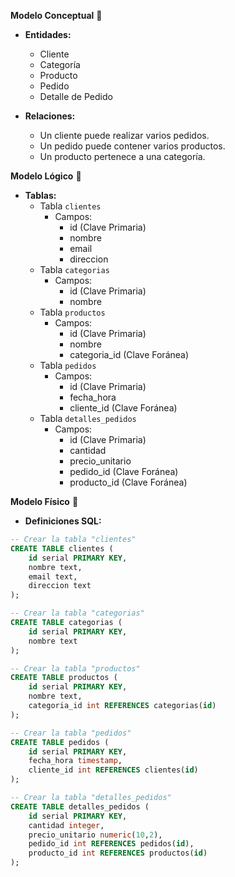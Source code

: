 **Modelo Conceptual** 🌟

- **Entidades:**
  - Cliente
  - Categoría
  - Producto
  - Pedido
  - Detalle de Pedido

- **Relaciones:**
  - Un cliente puede realizar varios pedidos.
  - Un pedido puede contener varios productos.
  - Un producto pertenece a una categoría.

**Modelo Lógico** 📝

- **Tablas:**
  - Tabla `clientes`
    - Campos: 
      - id (Clave Primaria)
      - nombre
      - email
      - direccion
  - Tabla `categorias`
    - Campos:
      - id (Clave Primaria)
      - nombre
  - Tabla `productos`
    - Campos:
      - id (Clave Primaria)
      - nombre
      - categoria_id (Clave Foránea)
  - Tabla `pedidos`
    - Campos:
      - id (Clave Primaria)
      - fecha_hora
      - cliente_id (Clave Foránea)
  - Tabla `detalles_pedidos`
    - Campos:
      - id (Clave Primaria)
      - cantidad
      - precio_unitario
      - pedido_id (Clave Foránea)
      - producto_id (Clave Foránea)

**Modelo Físico** 💽

- **Definiciones SQL:**

```sql
-- Crear la tabla "clientes"
CREATE TABLE clientes (
    id serial PRIMARY KEY,
    nombre text,
    email text,
    direccion text
);

-- Crear la tabla "categorias"
CREATE TABLE categorias (
    id serial PRIMARY KEY,
    nombre text
);

-- Crear la tabla "productos"
CREATE TABLE productos (
    id serial PRIMARY KEY,
    nombre text,
    categoria_id int REFERENCES categorias(id)
);

-- Crear la tabla "pedidos"
CREATE TABLE pedidos (
    id serial PRIMARY KEY,
    fecha_hora timestamp,
    cliente_id int REFERENCES clientes(id)
);

-- Crear la tabla "detalles_pedidos"
CREATE TABLE detalles_pedidos (
    id serial PRIMARY KEY,
    cantidad integer,
    precio_unitario numeric(10,2),
    pedido_id int REFERENCES pedidos(id),
    producto_id int REFERENCES productos(id)
);

